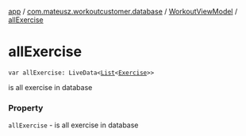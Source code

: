[app](../../index.md) / [com.mateusz.workoutcustomer.database](../index.md) / [WorkoutViewModel](index.md) / [allExercise](./all-exercise.md)

# allExercise

`var allExercise: LiveData<`[`List`](https://kotlinlang.org/api/latest/jvm/stdlib/kotlin.collections/-list/index.html)`<`[`Exercise`](../-exercise/index.md)`>>`

is all exercise in database

### Property

`allExercise` - is all exercise in database